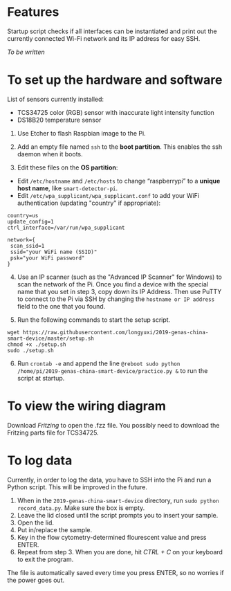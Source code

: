 # Features

Startup script checks if all interfaces can be instantiated and print out the currently connected Wi-Fi network and its IP address for easy SSH.

*To be written*

# To set up the hardware and software
List of sensors currently installed:
- TCS34725 color (RGB) sensor with inaccurate light intensity function
- DS18B20 temperature sensor
 
1. Use Etcher to flash Raspbian image to the Pi.

2. Add an empty file named `ssh` to the **boot partition**.  This enables the ssh daemon when it boots.

3. Edit these files on the **OS partition**:
  * Edit `/etc/hostname` and `/etc/hosts` to change “raspberrypi” to a **unique host name**, like `smart-detector-pi`.
  * Edit `/etc/wpa_supplicant/wpa_supplicant.conf` to add your WiFi authentication (updating "country" if appropriate):

```
country=us
update_config=1
ctrl_interface=/var/run/wpa_supplicant

network={
 scan_ssid=1
 ssid="your WiFi name (SSID)"
 psk="your WiFi password"
}
```

4. Use an IP scanner (such as the "Advanced IP Scanner" for Windows) to scan the network of the Pi. Once you find a device with the special name that you set in step 3, copy down its IP Address. Then use PuTTY to connect to the Pi via SSH by changing the `hostname or IP address` field to the one that you found.

5. Run the following commands to start the setup script.
```
wget https://raw.githubusercontent.com/longyuxi/2019-genas-china-smart-device/master/setup.sh
chmod +x ./setup.sh
sudo ./setup.sh
```

6. Run `crontab -e` and append the line `@reboot sudo python /home/pi/2019-genas-china-smart-device/practice.py &` to run the script at startup. 

# To view the wiring diagram

Download *Fritzing* to open the .fzz file. You possibly need to download the Fritzing parts file for TCS34725.

# To log data

Currently, in order to log the data, you have to SSH into the Pi and run a Python script. This will be improved in the future.

1. When in the `2019-genas-china-smart-device` directory, run `sudo python record_data.py`. Make sure the box is empty.
2. Leave the lid closed until the script prompts you to insert your sample.
3. Open the lid.
4. Put in/replace the sample.
5. Key in the flow cytometry-determined flourescent value and press ENTER.
6. Repeat from step 3. When you are done, hit *CTRL + C* on your keyboard to exit the program.

The file is automatically saved every time you press ENTER, so no worries if the power goes out.